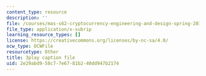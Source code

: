 ```yaml
---
content_type: resource
description: ''
file: /courses/mas-s62-cryptocurrency-engineering-and-design-spring-2018/2e29abd958c77e6781b240dd947b2174_gF4Mkkhyz1Q.srt
file_type: application/x-subrip
learning_resource_types: []
license: https://creativecommons.org/licenses/by-nc-sa/4.0/
ocw_type: OCWFile
resourcetype: Other
title: 3play caption file
uid: 2e29abd9-58c7-7e67-81b2-40dd947b2174
---
```

